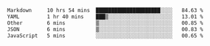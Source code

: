 <!--START_SECTION:waka-->

```txt
Markdown     10 hrs 54 mins  █████████████████████░░░░   84.63 %
YAML         1 hr 40 mins    ███▒░░░░░░░░░░░░░░░░░░░░░   13.01 %
Other        6 mins          ▒░░░░░░░░░░░░░░░░░░░░░░░░   00.85 %
JSON         6 mins          ▒░░░░░░░░░░░░░░░░░░░░░░░░   00.83 %
JavaScript   5 mins          ░░░░░░░░░░░░░░░░░░░░░░░░░   00.65 %
```

<!--END_SECTION:waka-->
